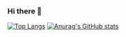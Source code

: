 ### Hi there 👋
[![Top Langs](https://github-readme-stats.vercel.app/api/top-langs/?username=Kanji-Miyatani&layout=compact&theme=tokyonight)](https://github.com/anuraghazra/github-readme-stats)
[![Anurag's GitHub stats](https://github-readme-stats.vercel.app/api?username=Kanji-Miyatani&theme=tokyonight)](https://github.com/anuraghazra/github-readme-stats)

<!--
**Kanji-Miyatani/Kanji-Miyatani** is a ✨ _special_ ✨ repository because its `README.md` (this file) appears on your GitHub profile.

Here are some ideas to get you started:

- 🔭 I’m currently working on ...
- 🌱 I’m currently learning ...
- 👯 I’m looking to collaborate on ...
- 🤔 I’m looking for help with ...
- 💬 Ask me about ...
- 📫 How to reach me: ...
- 😄 Pronouns: ...
- ⚡ Fun fact: ...
-->
